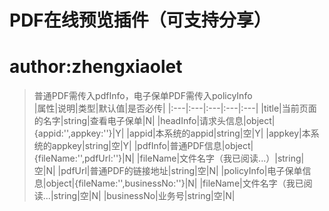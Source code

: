 
PDF在线预览插件（可支持分享）
===

# author:zhengxiaolet

>普通PDF需传入pdfInfo，电子保单PDF需传入policyInfo<br>
|属性|说明|类型|默认值|是否必传|
|:---|:---|:---|:---|:---|
|title|当前页面的名字|string|查看电子保单|N|
|headInfo|请求头信息|object|{appid:'',appkey:''}|Y|
|appid|本系统的appid|string|空|Y|
|appkey|本系统的appkey|string|空|Y|
|pdfInfo|普通PDF信息|object|{fileName:'',pdfUrl:''}|N|
|fileName|文件名字（我已阅读...）|string|空|N|
|pdfUrl|普通PDF的链接地址|string|空|N|
|policyInfo|电子保单信息|object|{fileName:'',businessNo:''}|N|
|fileName|文件名字（我已阅读...|string|空|N|
|businessNo|业务号|string|空|N|

